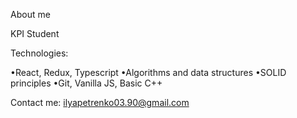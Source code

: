 About me

KPI Student

Technologies:

•React, Redux, Typescript
•Algorithms and data structures
•SOLID principles
•Git, Vanilla JS, Basic C++

Contact me: ilyapetrenko03.90@gmail.com
